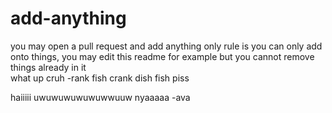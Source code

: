 # add-anything
you may open a pull request and add anything
only rule is you can only add onto things, you may edit this readme for example but you cannot remove things already in it 
<br> what up cruh -rank fish
crank dish fish piss



haiiiii uwuwuwuwuwuwwuuw nyaaaaa -ava 
